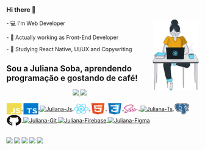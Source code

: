 ### Hi there 👋
<div style="display: inline_block">
<img src="https://github.com/JulianaSobaJava/igNews/blob/main/public/images/avatar.svg" width="120px" align="right" alt="Developer">

<p align="left">- 💻 I'm Web Developer</p>
<p align="left">- 🎯 Actually working as Front-End Developer</p>
<p align="left">- 📝 Studying React Native, UI/UX and Copywriting</p>
</div>



## Sou a Juliana Soba, aprendendo programação e gostando de café!
<div align="center">
  <a href="https://github.com/JulianaSobaJava">
  <img height="160em" src="https://github-readme-stats.vercel.app/api?username=JulianaSobaJava&show_icons=true&theme=dracula&include_all_commits=true&count_private=true"/>
  <img height="160em" src="https://github-readme-stats.vercel.app/api/top-langs/?username=JulianaSobaJava&layout=compact&langs_count=7&theme=dracula"/>
</div>
  
<div style="display: inline_block"><br>
  <img align="center" alt="Juliana-Js" height="30" width="40" src="https://raw.githubusercontent.com/devicons/devicon/master/icons/javascript/javascript-plain.svg">
  <img align="center" alt="Juliana-Ts" height="30" width="40" src="https://raw.githubusercontent.com/devicons/devicon/master/icons/typescript/typescript-plain.svg">
  <img align="center" alt="Juliana-Js" height="30" width="40" src="https://cdn.jsdelivr.net/gh/devicons/devicon/icons/nodejs/nodejs-original.svg" />

  <img align="center" alt="Juliana-React" height="30" width="40" src="https://raw.githubusercontent.com/devicons/devicon/master/icons/react/react-original.svg">
  <img align="center" alt="Juliana-HTML" height="30" width="40" src="https://raw.githubusercontent.com/devicons/devicon/master/icons/html5/html5-original.svg">
  <img align="center" alt="Juliana-CSS" height="30" width="40" src="https://raw.githubusercontent.com/devicons/devicon/master/icons/css3/css3-original.svg"> 
   <img align="center" alt="Juliana-Sass" height="30" width="40" src="https://raw.githubusercontent.com/devicons/devicon/master/icons/sass/sass-original.svg"> 
  <img align="center" alt="Juliana-Ts" height="30" width="40" src="https://cdn.jsdelivr.net/gh/devicons/devicon/icons/nextjs/nextjs-original.svg">
  <img align="center" alt="Juliana-Postgre" height="30" width="40" src="https://raw.githubusercontent.com/devicons/devicon/master/icons/postgresql/postgresql-original.svg">
  <img align="center" alt="Juliana-github" height="30" width="40" src="https://raw.githubusercontent.com/devicons/devicon/master/icons/github/github-original.svg"> 
  <img align="center" alt="Juliana-Git" height="30" width="40" src="https://cdn.jsdelivr.net/gh/devicons/devicon/icons/git/git-original.svg" />
  <img align="center" alt="Juliana-Firebase" height="30" width="40" src="https://cdn.jsdelivr.net/gh/devicons/devicon/icons/firebase/firebase-plain-wordmark.svg" />
 <img align="center" alt="Juliana-Figma" height="30" width="40" src="https://cdn.jsdelivr.net/gh/devicons/devicon/icons/figma/figma-original.svg" />       
</div>
  
  ##
  <div>  
  <a href="https://instagram.com/julianasobajava23" target="_blank"><img src="https://img.shields.io/badge/-Instagram-%23E4405F?style=for-the-badge&logo=instagram&logoColor=white" target="_blank"></a>
 <a href="https://discord.com/Juliana Soba Java#6625" target="_blank"><img src="https://img.shields.io/badge/Discord-7289DA?style=for-the-badge&logo=discord&logoColor=white" target="_blank"></a> 
  <a href = "mailto:julianasobajava23@gmail.com"><img src="https://img.shields.io/badge/Gmail-D14836?style=for-the-badge&logo=gmail&logoColor=white" target="_blank"></a>
  <a href="https://www.linkedin.com/in/juliana-soba-a84126216" target="_blank"><img src="https://img.shields.io/badge/-LinkedIn-%230077B5?style=for-the-badge&logo=linkedin&logoColor=white" target="_blank"></a> 
    <a href="https://www.facebook.com/julianasobajava23" target="_blank"><img src="https://img.shields.io/badge/Facebook-1877F2?style=for-the-badge&logo=facebook&logoColor=white" target="_blank"></a>
      </div>
  
  
<br>

